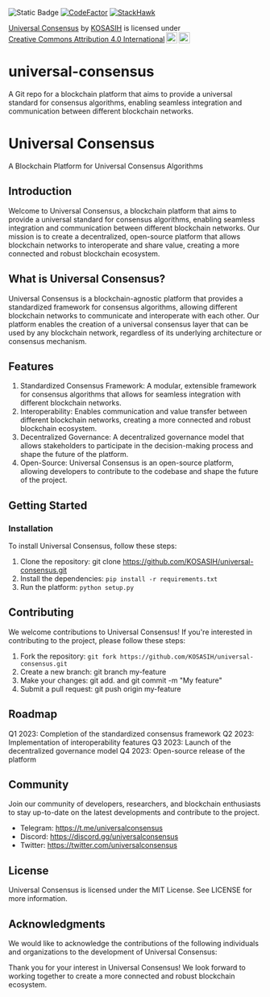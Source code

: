 ![Static Badge](https://img.shields.io/badge/Universal-Consensus-gold)
[![CodeFactor](https://www.codefactor.io/repository/github/kosasih/universal-consensus/badge/main)](https://www.codefactor.io/repository/github/kosasih/universal-consensus/overview/main)
[![StackHawk](https://github.com/KOSASIH/universal-consensus/actions/workflows/stackhawk.yml/badge.svg)](https://github.com/KOSASIH/universal-consensus/actions/workflows/stackhawk.yml)

<p xmlns:cc="http://creativecommons.org/ns#" xmlns:dct="http://purl.org/dc/terms/"><a property="dct:title" rel="cc:attributionURL" href="https://github.com/KOSASIH/universal-consensus">Universal Consensus</a> by <a rel="cc:attributionURL dct:creator" property="cc:attributionName" href="https://www.linkedin.com/in/kosasih-81b46b5a">KOSASIH</a> is licensed under <a href="https://creativecommons.org/licenses/by/4.0/?ref=chooser-v1" target="_blank" rel="license noopener noreferrer" style="display:inline-block;">Creative Commons Attribution 4.0 International<img style="height:22px!important;margin-left:3px;vertical-align:text-bottom;" src="https://mirrors.creativecommons.org/presskit/icons/cc.svg?ref=chooser-v1" alt=""><img style="height:22px!important;margin-left:3px;vertical-align:text-bottom;" src="https://mirrors.creativecommons.org/presskit/icons/by.svg?ref=chooser-v1" alt=""></a></p>

# universal-consensus

A Git repo for a blockchain platform that aims to provide a universal standard for consensus algorithms, enabling seamless integration and communication between different blockchain networks.

# Universal Consensus

A Blockchain Platform for Universal Consensus Algorithms

## Introduction

Welcome to Universal Consensus, a blockchain platform that aims to provide a universal standard for consensus algorithms, enabling seamless integration and communication between different blockchain networks. Our mission is to create a decentralized, open-source platform that allows blockchain networks to interoperate and share value, creating a more connected and robust blockchain ecosystem.

## What is Universal Consensus?

Universal Consensus is a blockchain-agnostic platform that provides a standardized framework for consensus algorithms, allowing different blockchain networks to communicate and interoperate with each other. Our platform enables the creation of a universal consensus layer that can be used by any blockchain network, regardless of its underlying architecture or consensus mechanism.

## Features

1. Standardized Consensus Framework: A modular, extensible framework for consensus algorithms that allows for seamless integration with different blockchain networks.
2. Interoperability: Enables communication and value transfer between different blockchain networks, creating a more connected and robust blockchain ecosystem.
3. Decentralized Governance: A decentralized governance model that allows stakeholders to participate in the decision-making process and shape the future of the platform.
4. Open-Source: Universal Consensus is an open-source platform, allowing developers to contribute to the codebase and shape the future of the project.

## Getting Started

### Installation

To install Universal Consensus, follow these steps:

1. Clone the repository: git clone https://github.com/KOSASIH/universal-consensus.git
2. Install the dependencies: `pip install -r requirements.txt`
3. Run the platform: `python setup.py`

## Contributing

We welcome contributions to Universal Consensus! If you're interested in contributing to the project, please follow these steps:

1. Fork the repository: `git fork https://github.com/KOSASIH/universal-consensus.git`
2. Create a new branch: git branch my-feature
3. Make your changes: git add. and git commit -m "My feature"
4. Submit a pull request: git push origin my-feature

## Roadmap

Q1 2023: Completion of the standardized consensus framework
Q2 2023: Implementation of interoperability features
Q3 2023: Launch of the decentralized governance model
Q4 2023: Open-source release of the platform

## Community

Join our community of developers, researchers, and blockchain enthusiasts to stay up-to-date on the latest developments and contribute to the project.

- Telegram: https://t.me/universalconsensus
- Discord: https://discord.gg/universalconsensus
- Twitter: https://twitter.com/universalconsensus

## License
Universal Consensus is licensed under the MIT License. See LICENSE for more information.

## Acknowledgments

We would like to acknowledge the contributions of the following individuals and organizations to the development of Universal Consensus:

Thank you for your interest in Universal Consensus! We look forward to working together to create a more connected and robust blockchain ecosystem.
